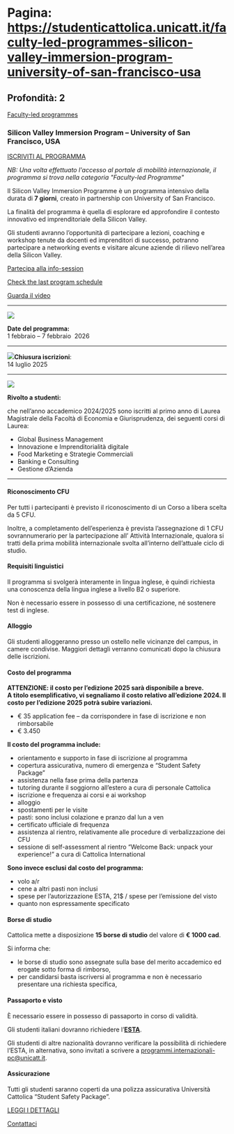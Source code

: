 # Pagina: https://studenticattolica.unicatt.it/faculty-led-programmes-silicon-valley-immersion-program-university-of-san-francisco-usa

## Profondità: 2

[Faculty-led programmes](short-programmes-faculty-led-programmes)

### Silicon Valley Immersion Program – University of San Francisco, USA

[ISCRIVITI AL PROGRAMMA](https://mobilita-outgoing.unicatt.it/outgoing/)

*NB: Una volta effettuato l'accesso al portale di mobilità internazionale, il programma si trova nella categoria "Faculty-led Programme"*

Il Silicon Valley Immersion Programme è un programma intensivo della durata di **7 giorni**, creato in partnership con University of San Francisco.

La finalità del programma è quella di esplorare ed approfondire il contesto innovativo ed imprenditoriale della Silicon Valley.

Gli studenti avranno l’opportunità di partecipare a lezioni, coaching e workshop tenute da docenti ed imprenditori di successo, potranno partecipare a networking events e visitare alcune aziende di rilievo nell’area della Silicon Valley.

[Partecipa alla info-session](https://txunicatt.my.salesforce-sites.com/events/targetX_eventsb__events#/esr?eid=a12Tj000005roQPIAY)

[Check the last program schedule](https://travefy.com/trip/6yw9rqqvwfhsqz2amyukdenlwejuhla)

[Guarda il video](https://www.youtube.com/watch?v=UtYgAEFLkJg)

---

![](Date.png)

**Date del programma:**  
1 febbraio – 7 febbraio  2026

---

![](Durata.png)**Chiusura iscrizioni**:  
14 luglio 2025

---

![](requisiti.png)

**Rivolto a studenti:**

che nell’anno accademico 2024/2025 sono iscritti al primo anno di Laurea Magistrale della Facoltà di Economia e Giurisprudenza, dei seguenti corsi di Laurea:

* Global Business Management
* Innovazione e Imprenditorialità digitale
* Food Marketing e Strategie Commerciali
* Banking e Consulting
* Gestione d’Azienda

---

#### Riconoscimento CFU

Per tutti i partecipanti è previsto il riconoscimento di un Corso a libera scelta da 5 CFU.

Inoltre, a completamento dell’esperienza è prevista l’assegnazione di 1 CFU sovrannumerario per la partecipazione all’ Attività Internazionale, qualora si tratti della prima mobilità internazionale svolta all’interno dell’attuale ciclo di studio.

#### Requisiti linguistici

Il programma si svolgerà interamente in lingua inglese, è quindi richiesta una conoscenza della lingua inglese a livello B2 o superiore.

Non è necessario essere in possesso di una certificazione, né sostenere test di inglese.

#### Alloggio

Gli studenti alloggeranno presso un ostello nelle vicinanze del campus, in camere condivise. Maggiori dettagli verranno comunicati dopo la chiusura delle iscrizioni.

#### Costo del programma

**ATTENZIONE: il costo per l’edizione 2025 sarà disponibile a breve.  
A titolo esemplificativo, vi segnaliamo il costo relativo all’edizione 2024. Il costo per l’edizione 2025 potrà subire variazioni.**

* € 35 application fee – da corrispondere in fase di iscrizione e non rimborsabile
* € 3.450

**Il costo del programma include:**

* orientamento e supporto in fase di iscrizione al programma
* copertura assicurativa, numero di emergenza e “Student Safety Package”
* assistenza nella fase prima della partenza
* tutoring durante il soggiorno all’estero a cura di personale Cattolica
* iscrizione e frequenza ai corsi e ai workshop
* alloggio
* spostamenti per le visite
* pasti: sono inclusi colazione e pranzo dal lun a ven
* certificato ufficiale di frequenza
* assistenza al rientro, relativamente alle procedure di verbalizzazione dei CFU
* sessione di self-assessment al rientro “Welcome Back: unpack your experience!” a cura di Cattolica International

**Sono invece esclusi dal costo del programma:**

* volo a/r
* cene a altri pasti non inclusi
* spese per l’autorizzazione ESTA, 21$ / spese per l’emissione del visto
* quanto non espressamente specificato

#### Borse di studio

Cattolica mette a disposizione **15 borse di studio** del valore di **€ 1000 cad**.

Si informa che:

* le borse di studio sono assegnate sulla base del merito accademico ed erogate sotto forma di rimborso,
* per candidarsi basta iscriversi al programma e non è necessario presentare una richiesta specifica,

#### Passaporto e visto

È necessario essere in possesso di passaporto in corso di validità.

Gli studenti italiani dovranno richiedere l’[**ESTA**](https://esta.cbp.dhs.gov/).

Gli studenti di altre nazionalità dovranno verificare la possibilità di richiedere l’ESTA, in alternativa, sono invitati a scrivere a [programmi.internazionali-pc@unicatt.it](mailto:programmi.internazionali-pc@unicatt.it).

#### Assicurazione

Tutti gli studenti saranno coperti da una polizza assicurativa Università Cattolica “Student Safety Package”.

[LEGGI I DETTAGLI](https://studenticattolica.unicatt.it/informazioni-utili-universita-cattolica-student-safety-package)

[Contattaci](home-contatti "Contattaci")